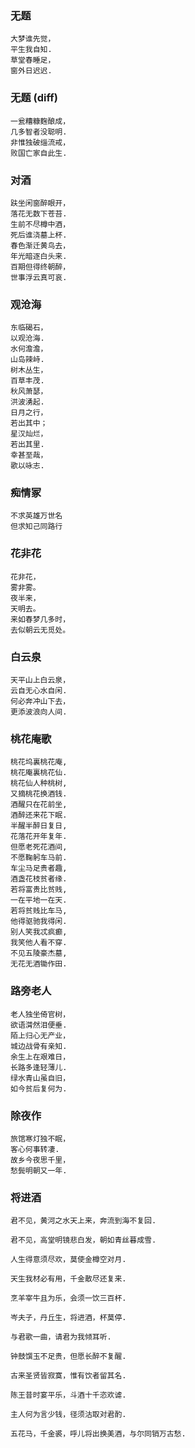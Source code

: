 ### 无题
```
大梦谁先觉，
平生我自知.
草堂春睡足，
窗外日迟迟.
```
### 无题 (diff)
```
一瓮糟糠麴酿成，
几多智者没聪明.
非惟独破缁流戒，
败国亡家自此生.
```

### 对酒
```
趺坐闲窗醉眼开，
落花无数下苍苔.
生前不尽樽中酒，
死后谁浇墓上杯.
春色渐迁黄鸟去，
年光暗逐白头来.
百期但得终朝醉，
世事浮云真可哀.
```

### 观沧海
```
东临碣石，
以观沧海.
水何澹澹，
山岛辣峙.
树木丛生，
百草丰茂.
秋风萧瑟，
洪波湧起.
日月之行，
若出其中；
星汉灿烂，
若出其里.
幸甚至哉，
歌以咏志.
```

### 痴情冢
```
不求英雄万世名
但求知己同路行
```

### 花非花
```
花非花，
雾非雾。
夜半来，
天明去。
来如春梦几多时，
去似朝云无觅处。
```

### 白云泉
```
天平山上白云泉，
云自无心水自闲.
何必奔冲山下去，
更添波浪向人间.
```

### 桃花庵歌
```
桃花坞裏桃花庵,
桃花庵裏桃花仙.
桃花仙人种桃树,
又摘桃花换酒钱.
酒醒只在花前坐,
酒醉还来花下眠.
半醒半醉日复日,
花落花开年复年.
但愿老死花酒间,
不愿鞠躬车马前.
车尘马足贵者趣,
酒盏花枝贫者缘.
若将富贵比贫贱,
一在平地一在天.
若将贫贱比车马,
他得驱驰我得闲.
别人笑我忒疯癫,
我笑他人看不穿.
不见五陵豪杰墓,
无花无酒锄作田.
```


### 路旁老人
```
老人独坐倚官树，
欲语潸然泪便垂.
陌上归心无产业，
城边战骨有亲知.
余生上在艰难日，
长路多逢轻薄儿.
绿水青山虽自旧，
如今贫后复何为.
```

### 除夜作
```
旅馆寒灯独不眠，
客心何事转凄.
故乡今夜思千里，
愁鬓明朝又一年.
```


### 将进酒
```
君不见，黄河之水天上来，奔流到海不复回.

君不见，高堂明镜悲白发，朝如青丝暮成雪.

人生得意须尽欢，莫使金樽空对月.

天生我材必有用，千金散尽还复来.

烹羊宰牛且为乐，会须一饮三百杯.

岑夫子，丹丘生，将进酒，杯莫停.

与君歌一曲，请君为我倾耳听.

钟鼓馔玉不足贵，但愿长醉不复醒.

古来圣贤皆寂寞，惟有饮者留其名.

陈王昔时宴平乐，斗酒十千恣欢谑.

主人何为言少钱，径须沽取对君酌.

五花马，千金裘，呼儿将出换美酒，与尔同销万古愁.
```